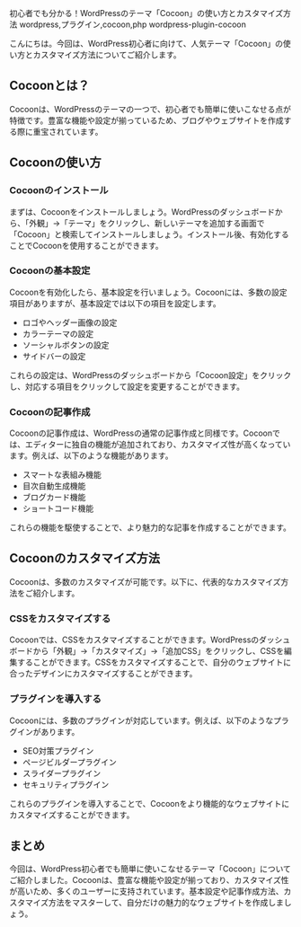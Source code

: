 初心者でも分かる！WordPressのテーマ「Cocoon」の使い方とカスタマイズ方法
wordpress,プラグイン,cocoon,php
wordpress-plugin-cocoon

こんにちは。今回は、WordPress初心者に向けて、人気テーマ「Cocoon」の使い方とカスタマイズ方法についてご紹介します。

## Cocoonとは？

Cocoonは、WordPressのテーマの一つで、初心者でも簡単に使いこなせる点が特徴です。豊富な機能や設定が揃っているため、ブログやウェブサイトを作成する際に重宝されています。

## Cocoonの使い方

### Cocoonのインストール

まずは、Cocoonをインストールしましょう。WordPressのダッシュボードから、「外観」→「テーマ」をクリックし、新しいテーマを追加する画面で「Cocoon」と検索してインストールしましょう。インストール後、有効化することでCocoonを使用することができます。

### Cocoonの基本設定

Cocoonを有効化したら、基本設定を行いましょう。Cocoonには、多数の設定項目がありますが、基本設定では以下の項目を設定します。

- ロゴやヘッダー画像の設定
- カラーテーマの設定
- ソーシャルボタンの設定
- サイドバーの設定

これらの設定は、WordPressのダッシュボードから「Cocoon設定」をクリックし、対応する項目をクリックして設定を変更することができます。

### Cocoonの記事作成

Cocoonの記事作成は、WordPressの通常の記事作成と同様です。Cocoonでは、エディターに独自の機能が追加されており、カスタマイズ性が高くなっています。例えば、以下のような機能があります。

- スマートな表組み機能
- 目次自動生成機能
- ブログカード機能
- ショートコード機能

これらの機能を駆使することで、より魅力的な記事を作成することができます。

## Cocoonのカスタマイズ方法

Cocoonは、多数のカスタマイズが可能です。以下に、代表的なカスタマイズ方法をご紹介します。

### CSSをカスタマイズする

Cocoonでは、CSSをカスタマイズすることができます。WordPressのダッシュボードから「外観」→「カスタマイズ」→「追加CSS」をクリックし、CSSを編集することができます。CSSをカスタマイズすることで、自分のウェブサイトに合ったデザインにカスタマイズすることができます。

### プラグインを導入する

Cocoonには、多数のプラグインが対応しています。例えば、以下のようなプラグインがあります。

- SEO対策プラグイン
- ページビルダープラグイン
- スライダープラグイン
- セキュリティプラグイン

これらのプラグインを導入することで、Cocoonをより機能的なウェブサイトにカスタマイズすることができます。

## まとめ

今回は、WordPress初心者でも簡単に使いこなせるテーマ「Cocoon」についてご紹介しました。Cocoonは、豊富な機能や設定が揃っており、カスタマイズ性が高いため、多くのユーザーに支持されています。基本設定や記事作成方法、カスタマイズ方法をマスターして、自分だけの魅力的なウェブサイトを作成しましょう。

